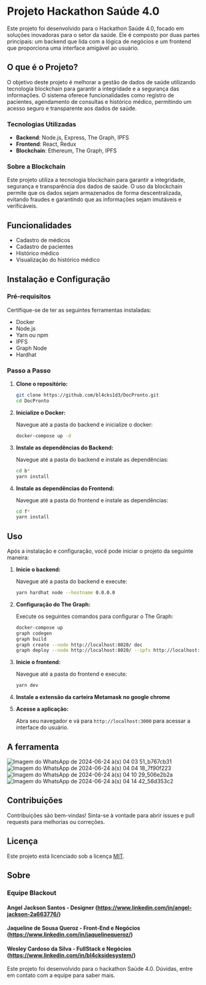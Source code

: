 # Projeto Hackathon Saúde 4.0

Este projeto foi desenvolvido para o Hackathon Saúde 4.0, focado em soluções inovadoras para o setor da saúde. Ele é composto por duas partes principais: um backend que lida com a lógica de negócios e um frontend que proporciona uma interface amigável ao usuário.

## O que é o Projeto?

O objetivo deste projeto é melhorar a gestão de dados de saúde utilizando tecnologia blockchain para garantir a integridade e a segurança das informações. O sistema oferece funcionalidades como registro de pacientes, agendamento de consultas e histórico médico, permitindo um acesso seguro e transparente aos dados de saúde.

### Tecnologias Utilizadas

- **Backend**: Node.js, Express, The Graph, IPFS
- **Frontend**: React, Redux
- **Blockchain**: Ethereum, The Graph, IPFS

### Sobre a Blockchain

Este projeto utiliza a tecnologia blockchain para garantir a integridade, segurança e transparência dos dados de saúde. O uso da blockchain permite que os dados sejam armazenados de forma descentralizada, evitando fraudes e garantindo que as informações sejam imutáveis e verificáveis.

## Funcionalidades
- Cadastro de médicos
- Cadastro de pacientes
- Histórico médico
- Visualização do histórico médico

## Instalação e Configuração

### Pré-requisitos

Certifique-se de ter as seguintes ferramentas instaladas:

- Docker
- Node.js
- Yarn ou npm
- IPFS
- Graph Node
- Hardhat

### Passo a Passo

1. **Clone o repositório:**

   ```bash
   git clone https://github.com/bl4cks1d3/DocPronto.git
   cd DocPronto
   ```

2. **Inicialize o Docker:**

   Navegue até a pasta do backend e inicialize o docker:

    ```bash
   docker-compose up -d
   ```

3. **Instale as dependências do Backend:**

   Navegue até a pasta do backend e instale as dependências:

   ```bash
   cd b*
   yarn install
   ```
4. **Instale as dependências do Frontend:**

   Navegue até a pasta do frontend e instale as dependências:

   ```bash
   cd f*
   yarn install
   ```

## Uso

Após a instalação e configuração, você pode iniciar o projeto da seguinte maneira:

1. **Inicie o backend:**

   Navegue até a pasta do backend e execute:

   ```bash
   yarn hardhat node --hostname 0.0.0.0
   ```

2. **Configuração do The Graph:**

   Execute os seguintes comandos para configurar o The Graph:

   ```bash
   docker-compose up
   graph codegen
   graph build
   graph create --node http://localhost:8020/ doc
   graph deploy --node http://localhost:8020/ --ipfs http://localhost:5001 doc
   ```

3. **Inicie o frontend:**

   Navegue até a pasta do frontend e execute:

   ```bash
   yarn dev
   ```
3. **Instale a extensão da carteira Metamask no google chrome**

4. **Acesse a aplicação:**

   Abra seu navegador e vá para `http://localhost:3000` para acessar a interface do usuário.


## A ferramenta
![Imagem do WhatsApp de 2024-06-24 à(s) 04 03 51_b767cb31](https://github.com/bl4cks1d3/DocPronto/assets/49175546/40bb59ca-15f9-42c2-bf10-d2fa982b13b1)
![Imagem do WhatsApp de 2024-06-24 à(s) 04 04 18_7f90f223](https://github.com/bl4cks1d3/DocPronto/assets/49175546/aa85f9e8-7fe6-4fab-9c44-098881fc77a5)
![Imagem do WhatsApp de 2024-06-24 à(s) 04 10 29_506e2b2a](https://github.com/bl4cks1d3/DocPronto/assets/49175546/735bf9b7-2181-4e55-9592-4c0620ca4f83)
![Imagem do WhatsApp de 2024-06-24 à(s) 04 14 42_56d353c2](https://github.com/bl4cks1d3/DocPronto/assets/49175546/2f6be32e-4538-42d4-af1a-fc01934753f0)



## Contribuições

Contribuições são bem-vindas! Sinta-se à vontade para abrir issues e pull requests para melhorias ou correções.

## Licença

Este projeto está licenciado sob a licença [MIT](LICENSE).

## Sobre
### Equipe Blackout
#### Angel Jackson Santos - Designer (https://www.linkedin.com/in/angel-jackson-2a663776/)
#### Jaqueline de Sousa Queroz - Front-End e Negócios (https://www.linkedin.com/in/jaquelinequeroz/)
#### Wesley Cardoso da Silva - FullStack e Negócios (https://www.linkedin.com/in/bl4cksidesystem/)

Este projeto foi desenvolvido para o hackathon Saúde 4.0. Dúvidas, entre em contato com a equipe para saber mais. 
```


